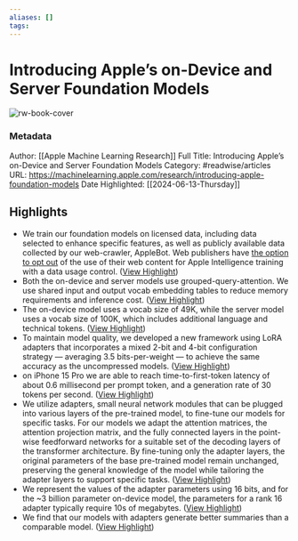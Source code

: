 ```yaml
---
aliases: []
tags:
---
```

# Introducing Apple’s on-Device and Server Foundation Models

![rw-book-cover](https://mlr.cdn-apple.com/media/Social_1200x630_97d5eae4c9.jpg)
### Metadata
Author: [[Apple Machine Learning Research]]
Full Title: Introducing Apple’s on-Device and Server Foundation Models
Category: #readwise/articles
URL: https://machinelearning.apple.com/research/introducing-apple-foundation-models
Date Highlighted: [[2024-06-13-Thursday]]

## Highlights
- We train our foundation models on licensed data, including data selected to enhance specific features, as well as publicly available data collected by our web-crawler, AppleBot. Web publishers have [the option to opt out](https://support.apple.com/en-us/119829) of the use of their web content for Apple Intelligence training with a data usage control. ([View Highlight](https://read.readwise.io/read/01j09v6v00836e5ww29hmd5x1w))
- Both the on-device and server models use grouped-query-attention. We use shared input and output vocab embedding tables to reduce memory requirements and inference cost. ([View Highlight](https://read.readwise.io/read/01j09vjfa4hr0fx0f1qkw911cf))
- The on-device model uses a vocab size of 49K, while the server model uses a vocab size of 100K, which includes additional language and technical tokens. ([View Highlight](https://read.readwise.io/read/01j09vjqhx6tv6gawg8tdg2485))
- To maintain model quality, we developed a new framework using LoRA adapters that incorporates a mixed 2-bit and 4-bit configuration strategy — averaging 3.5 bits-per-weight — to achieve the same accuracy as the uncompressed models. ([View Highlight](https://read.readwise.io/read/01j09vk7tbgwys726mhq352t2t))
- on iPhone 15 Pro we are able to reach time-to-first-token latency of about 0.6 millisecond per prompt token, and a generation rate of 30 tokens per second. ([View Highlight](https://read.readwise.io/read/01j09vn5er6n260152tk5g1bqr))
- We utilize adapters, small neural network modules that can be plugged into various layers of the pre-trained model, to fine-tune our models for specific tasks. For our models we adapt the attention matrices, the attention projection matrix, and the fully connected layers in the point-wise feedforward networks for a suitable set of the decoding layers of the transformer architecture.
  By fine-tuning only the adapter layers, the original parameters of the base pre-trained model remain unchanged, preserving the general knowledge of the model while tailoring the adapter layers to support specific tasks. ([View Highlight](https://read.readwise.io/read/01j09vwedmz4n042hnc8nd4ea2))
- We represent the values of the adapter parameters using 16 bits, and for the ~3 billion parameter on-device model, the parameters for a rank 16 adapter typically require 10s of megabytes. ([View Highlight](https://read.readwise.io/read/01j09vxq6mqq3tp0f685c3k2af))
- We find that our models with adapters generate better summaries than a comparable model. ([View Highlight](https://read.readwise.io/read/01j09y9dzxc9fxkgbvf8yevtbv))
